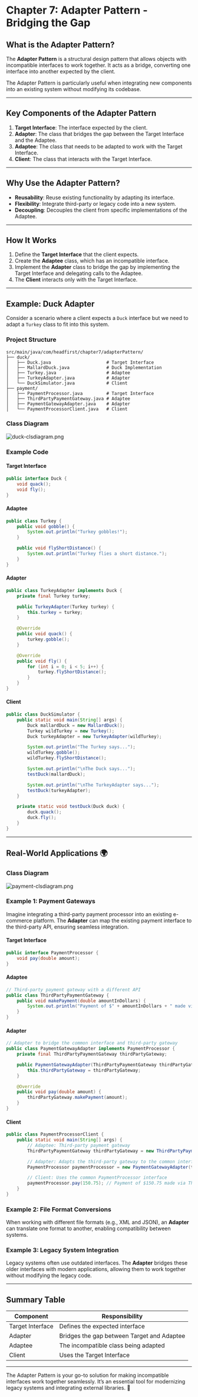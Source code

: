 # Chapter 7: Adapter Pattern - Bridging the Gap

## What is the Adapter Pattern?
The **Adapter Pattern** is a structural design pattern that allows objects with incompatible interfaces to work together. It acts as a bridge, converting one interface into another expected by the client.

The Adapter Pattern is particularly useful when integrating new components into an existing system without modifying its codebase.

---

## Key Components of the Adapter Pattern
1. **Target Interface**: The interface expected by the client.
2. **Adapter**: The class that bridges the gap between the Target Interface and the Adaptee.
3. **Adaptee**: The class that needs to be adapted to work with the Target Interface.
4. **Client**: The class that interacts with the Target Interface.

---

## Why Use the Adapter Pattern?
- **Reusability**: Reuse existing functionality by adapting its interface.
- **Flexibility**: Integrate third-party or legacy code into a new system.
- **Decoupling**: Decouples the client from specific implementations of the Adaptee.

---

## How It Works
1. Define the **Target Interface** that the client expects.
2. Create the **Adaptee** class, which has an incompatible interface.
3. Implement the **Adapter** class to bridge the gap by implementing the Target Interface and delegating calls to the Adaptee.
4. The **Client** interacts only with the Target Interface.

---

## Example: Duck Adapter
Consider a scenario where a client expects a `Duck` interface but we need to adapt a `Turkey` class to fit into this system.

### Project Structure
```
src/main/java/com/headfirst/chapter7/adapterPattern/
├── duck/
│   ├── Duck.java                     # Target Interface
│   ├── MallardDuck.java              # Duck Implementation
│   ├── Turkey.java                   # Adaptee
│   ├── TurkeyAdapter.java            # Adapter
│   └── DuckSimulator.java            # Client
├── payment/
│   ├── PaymentProcessor.java         # Target Interface
│   ├── ThirdPartyPaymentGateway.java # Adaptee
│   ├── PaymentGatewayAdapter.java    # Adapter
│   └── PaymentProcessorClient.java   # Client
```

### Class Diagram

![duck-clsdiagram.png](duck-clsdiagram.png)


### Example Code

#### **Target Interface**
```java
public interface Duck {
    void quack();
    void fly();
}
```

#### **Adaptee**
```java
public class Turkey {
    public void gobble() {
        System.out.println("Turkey gobbles!");
    }

    public void flyShortDistance() {
        System.out.println("Turkey flies a short distance.");
    }
}
```

#### **Adapter**
```java
public class TurkeyAdapter implements Duck {
    private final Turkey turkey;

    public TurkeyAdapter(Turkey turkey) {
        this.turkey = turkey;
    }

    @Override
    public void quack() {
        turkey.gobble();
    }

    @Override
    public void fly() {
        for (int i = 0; i < 5; i++) {
            turkey.flyShortDistance();
        }
    }
}
```

#### **Client**
```java
public class DuckSimulator {
    public static void main(String[] args) {
        Duck mallardDuck = new MallardDuck();
        Turkey wildTurkey = new Turkey();
        Duck turkeyAdapter = new TurkeyAdapter(wildTurkey);

        System.out.println("The Turkey says...");
        wildTurkey.gobble();
        wildTurkey.flyShortDistance();

        System.out.println("\nThe Duck says...");
        testDuck(mallardDuck);

        System.out.println("\nThe TurkeyAdapter says...");
        testDuck(turkeyAdapter);
    }

    private static void testDuck(Duck duck) {
        duck.quack();
        duck.fly();
    }
}
```

---

## Real-World Applications 🌍


### Class Diagram

![payment-clsdiagram.png](payment-clsdiagram.png)

### Example 1: Payment Gateways
Imagine integrating a third-party payment processor into an existing e-commerce platform. The **Adapter** can map the existing payment interface to the third-party API, ensuring seamless integration.

#### **Target Interface**
```java
public interface PaymentProcessor {
    void pay(double amount);
}
```

#### **Adaptee**
```java
// Third-party payment gateway with a different API
public class ThirdPartyPaymentGateway {
    public void makePayment(double amountInDollars) {
        System.out.println("Payment of $" + amountInDollars + " made via Third-Party Gateway.");
    }
}
```

#### **Adapter**
```java
// Adapter to bridge the common interface and third-party gateway
public class PaymentGatewayAdapter implements PaymentProcessor {
    private final ThirdPartyPaymentGateway thirdPartyGateway;

    public PaymentGatewayAdapter(ThirdPartyPaymentGateway thirdPartyGateway) {
        this.thirdPartyGateway = thirdPartyGateway;
    }

    @Override
    public void pay(double amount) {
        thirdPartyGateway.makePayment(amount);
    }
}
```

#### **Client**
```java
public class PaymentProcessorClient {
    public static void main(String[] args) {
        // Adaptee: Third-party payment gateway
        ThirdPartyPaymentGateway thirdPartyGateway = new ThirdPartyPaymentGateway();

        // Adapter: Adapts the third-party gateway to the common interface
        PaymentProcessor paymentProcessor = new PaymentGatewayAdapter(thirdPartyGateway);

        // Client: Uses the common PaymentProcessor interface
        paymentProcessor.pay(150.75); // Payment of $150.75 made via Third-Party Gateway.
    }
}
```

### Example 2: File Format Conversions
When working with different file formats (e.g., XML and JSON), an **Adapter** can translate one format to another, enabling compatibility between systems.

### Example 3: Legacy System Integration
Legacy systems often use outdated interfaces. The **Adapter** bridges these older interfaces with modern applications, allowing them to work together without modifying the legacy code.

---

## Summary Table
| **Component**      | **Responsibility**                                |
|--------------------|--------------------------------------------------|
| Target Interface   | Defines the expected interface                   |
| Adapter            | Bridges the gap between Target and Adaptee       |
| Adaptee            | The incompatible class being adapted             |
| Client             | Uses the Target Interface                        |

---

The Adapter Pattern is your go-to solution for making incompatible interfaces work together seamlessly. It’s an essential tool for modernizing legacy systems and integrating external libraries. 🚀


